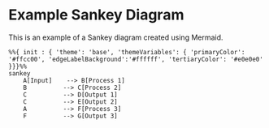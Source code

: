 # Example Sankey Diagram

This is an example of a Sankey diagram created using Mermaid.

```mermaid
%%{ init : { 'theme': 'base', 'themeVariables': { 'primaryColor': '#ffcc00', 'edgeLabelBackground':'#ffffff', 'tertiaryColor': '#e0e0e0' }}}%%
sankey
    A[Input]    --> B[Process 1]
    B          --> C[Process 2]
    C          --> D[Output 1]
    C          --> E[Output 2]
    A          --> F[Process 3]
    F          --> G[Output 3]
